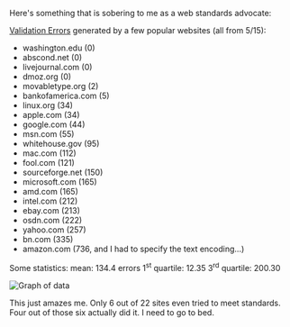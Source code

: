 Here's something that is sobering to me as a web standards advocate:

<a href="http://validator.w3.org/">Validation Errors</a> generated by a few popular websites (all from 5/15):</p><ul><li>washington.edu (0)</li><li>abscond.net (0)</li><li>livejournal.com (0)</li><li>dmoz.org (0)</li><li>movabletype.org (2)</li><li>bankofamerica.com (5)</li><li>linux.org (34)</li><li>apple.com (34)</li><li>google.com (44)</li><li>msn.com (55)</li><li>whitehouse.gov (95)</li><li>mac.com (112)</li><li>fool.com (121)</li><li>sourceforge.net (150)</li><li>microsoft.com (165)</li><li>amd.com (165)</li><li>intel.com (212)</li><li>ebay.com (213)</li><li>osdn.com (222)</li><li>yahoo.com (257)</li><li>bn.com (335)</li><li>amazon.com (736, and I had to specify the text encoding...)</li></ul><p>Some statistics:
mean: 134.4 errors
1<sup>st</sup> quartile: 12.35
3<sup>rd</sup> quartile: 200.30

<img src="http://students.washington.edu/bribera/images/plot.png" alt="Graph of data" />

This just amazes me.  Only 6 out of 22 sites even tried to meet standards.  Four out of those six actually did it.  I need to go to bed.